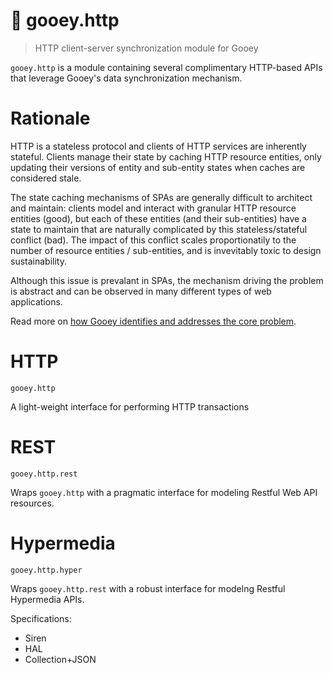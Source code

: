 # :seedling: gooey.http

> HTTP client-server synchronization module for Gooey

`gooey.http` is a module containing several complimentary HTTP-based APIs that leverage Gooey's data synchronization mechanism.

# Rationale

HTTP is a stateless protocol and clients of HTTP services are inherently stateful. 
Clients manage their state by caching HTTP resource entities, only updating their versions of entity and sub-entity states when caches are considered stale.

The state caching mechanisms of SPAs are generally difficult to architect and maintain: clients model and interact with granular HTTP resource entities (good),
but each of these entities (and their sub-entities) have a state to maintain that are naturally complicated by this stateless/stateful conflict (bad).
The impact of this conflict scales proportionatily to the number of resource entities / sub-entities, and is invevitably toxic to design sustainability.

Although this issue is prevalant in SPAs, the mechanism driving the problem is abstract and can be observed in many different types of web applications.

Read more on [how Gooey identifies and addresses the core problem](https://github.com/slurmulon/gooey#concrete).

# HTTP

`gooey.http`

A light-weight interface for performing HTTP transactions

# REST

`gooey.http.rest`

Wraps `gooey.http` with a pragmatic interface for modeling Restful Web API resources.

# Hypermedia

`gooey.http.hyper`

Wraps `gooey.http.rest` with a robust interface for modelng Restful Hypermedia APIs.

Specifications:

- Siren
- HAL
- Collection+JSON